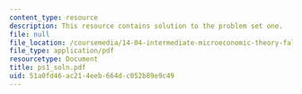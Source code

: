 ```yaml
---
content_type: resource
description: This resource contains solution to the problem set one.
file: null
file_location: /coursemedia/14-04-intermediate-microeconomic-theory-fall-2006/51a0fd46ac214eeb664dc052b89e9c49_ps1_soln.pdf
file_type: application/pdf
resourcetype: Document
title: ps1_soln.pdf
uid: 51a0fd46-ac21-4eeb-664d-c052b89e9c49
---
```

